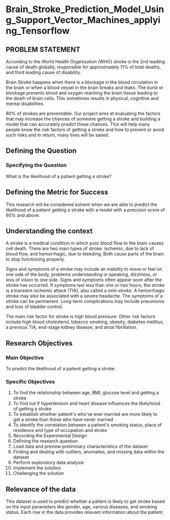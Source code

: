 # Brain_Stroke_Prediction_Model_Using_Support_Vector_Machines_applying_Tensorflow

## PROBLEM STATEMENT

According to the World Health Organization (WHO) stroke is the 2nd leading cause of death globally, responsible for approximately 11% of total deaths, and third leading cause of disability.

Brain Stroke happens when there is a blockage in the blood circulation in the brain or when a blood vessel in the brain breaks and leaks. The burst or blockage prevents blood and oxygen reaching the brain tissue leading to the death of brain cells. This sometimes results in physical, cognitive and mental disabilities.

80% of strokes are preventable. Our project aims at evaluating the factors that may increase the chances of someone getting a stroke and building a model that can accurately predict these chances. This will help many people know the risk factors of getting a stroke and how to prevent or avoid such risks and in return, many lives will be saved.

## Defining the Question

### Specifying the Question

What is the likelihood of a patient getting a stroke?

## Defining the Metric for Success

This research will be considered solvent when we are able to predict the likelihood of a patient getting a stroke with a model with a precision score of 90% and above.

## Understanding the context

A stroke is a medical condition in which poor blood flow to the brain causes cell death. There are two main types of stroke: ischemic, due to lack of blood flow, and hemorrhagic, due to bleeding. Both cause parts of the brain to stop functioning properly.

Signs and symptoms of a stroke may include an inability to move or feel on one side of the body, problems understanding or speaking, dizziness, or loss of vision to one side. Signs and symptoms often appear soon after the stroke has occurred. If symptoms last less than one or two hours, the stroke is a transient ischemic attack (TIA), also called a mini-stroke. A hemorrhagic stroke may also be associated with a severe headache. The symptoms of a stroke can be permanent. Long-term complications may include pneumonia and loss of bladder control.

The main risk factor for stroke is high blood pressure. Other risk factors include high blood cholesterol, tobacco smoking, obesity, diabetes mellitus, a previous TIA, end-stage kidney disease, and atrial fibrillation.

## Research Objectives

### Main Objective
To predict the likelihood of a patient getting a stroke.

### Specific Objectives
1. To find the relationship between age, BMI, glucose level and getting a stroke
2. To find out if hypertension and heart disease influences the likelyhood of getting a stroke
3. To establish whether patient's who've ever married are more likely to get a stroke than those who have never married
4. To identify the correlation between a patient's smoking status, place of residence and type of occupation and stroke
5. Recording the Experimental Design
6. Defining the research question
7. Load data and preview preliminary characteristics of the dataset
8. Finding and dealing with outliers, anomalies, and missing data within the dataset
9. Perform exploratory data analysis
10. Implement the solution
11. Challenging the solution

## Relevance of the data

This dataset is used to predict whether a patient is likely to get stroke based on the input parameters like gender, age, various diseases, and smoking status. Each row in the data provides relavant information about the patient.
